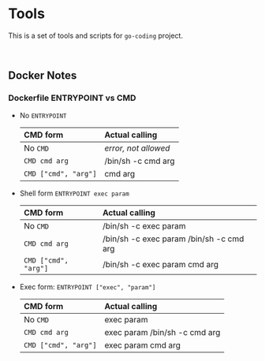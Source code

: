 # Tools


This is a set of tools and scripts for `go-coding` project.


<a name="docker"><br /></a>
## Docker Notes

### Dockerfile ENTRYPOINT vs CMD

  - No `ENTRYPOINT`

    | CMD form             | Actual calling       |
    |:---------------------|:---------------------|
    | No `CMD`             | *error, not allowed* |
    | `CMD cmd arg`        | /bin/sh -c cmd arg   |
    | `CMD ["cmd", "arg"]` | cmd arg              |

  - Shell form `ENTRYPOINT exec param`

    | CMD form             | Actual calling                           |
    |:---------------------|:-----------------------------------------|
    | No `CMD`             | /bin/sh -c exec param                    |
    | `CMD cmd arg`        | /bin/sh -c exec param /bin/sh -c cmd arg |
    | `CMD ["cmd", "arg"]` | /bin/sh -c exec param cmd arg            |

  - Exec form: `ENTRYPOINT ["exec", "param"]`

    | CMD form             | Actual calling                |
    |:---------------------|:------------------------------|
    | No `CMD`             | exec param                    |
    | `CMD cmd arg`        | exec param /bin/sh -c cmd arg |
    | `CMD ["cmd", "arg"]` | exec param cmd arg            |

